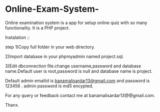 # Online-Exam-System-
Online examination system is a app for setup online quiz with so many functionality.
It is a PHP project.


Instalation ::

step 1)Copy full folder in your web directory.

2)Import database in your phpmyadmin named project.sql.

3)Edit dbconnection file.change username,password and database name.Default user is root,password is null and database name is project.

Default admin emailid is banamalisardar13@gmail.com and password is 123456 .
admin password is md5 encypted.

For any query or feedback contact me at banamalisardar13@@gmail.com.

Thanx.

